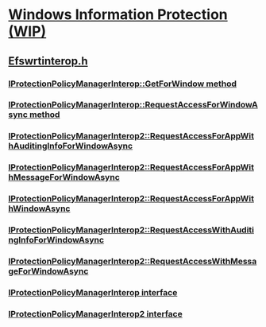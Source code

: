 # [Windows Information Protection (WIP)](../_edp/index.md)
## [Efswrtinterop.h](index.md)
### [IProtectionPolicyManagerInterop::GetForWindow method](../efswrtinterop/nf-efswrtinterop-iprotectionpolicymanagerinterop-getforwindow.md)
### [IProtectionPolicyManagerInterop::RequestAccessForWindowAsync method](../efswrtinterop/nf-efswrtinterop-iprotectionpolicymanagerinterop-requestaccessforwindowasync.md)
### [IProtectionPolicyManagerInterop2::RequestAccessForAppWithAuditingInfoForWindowAsync](../efswrtinterop/nf-efswrtinterop-iprotectionpolicymanagerinterop2-requestaccessforappwithauditinginfoforwindowasync.md)
### [IProtectionPolicyManagerInterop2::RequestAccessForAppWithMessageForWindowAsync](../efswrtinterop/nf-efswrtinterop-iprotectionpolicymanagerinterop2-requestaccessforappwithmessageforwindowasync.md)
### [IProtectionPolicyManagerInterop2::RequestAccessForAppWithWindowAsync](../efswrtinterop/nf-efswrtinterop-iprotectionpolicymanagerinterop2-requestaccessforappwithwindowasync.md)
### [IProtectionPolicyManagerInterop2::RequestAccessWithAuditingInfoForWindowAsync](../efswrtinterop/nf-efswrtinterop-iprotectionpolicymanagerinterop2-requestaccesswithauditinginfoforwindowasync.md)
### [IProtectionPolicyManagerInterop2::RequestAccessWithMessageForWindowAsync](../efswrtinterop/nf-efswrtinterop-iprotectionpolicymanagerinterop2-requestaccesswithmessageforwindowasync.md)
### [IProtectionPolicyManagerInterop interface](../efswrtinterop/nn-efswrtinterop-iprotectionpolicymanagerinterop.md)
### [IProtectionPolicyManagerInterop2 interface](../efswrtinterop/nn-efswrtinterop-iprotectionpolicymanagerinterop2.md)
